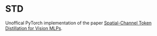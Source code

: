 # STD
Unoffical PyTorch implementation of the paper [Spatial-Channel Token Distillation for Vision MLPs](https://proceedings.mlr.press/v162/li22c.html).




